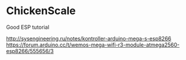 # ChickenScale

Good ESP tutorial

http://sysengineering.ru/notes/kontroller-arduino-mega-s-esp8266
https://forum.arduino.cc/t/wemos-mega-wifi-r3-module-atmega2560-esp8266/555656/3
